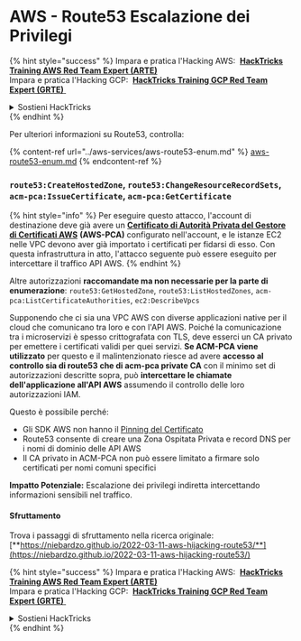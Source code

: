 # AWS - Route53 Escalazione dei Privilegi

{% hint style="success" %}
Impara e pratica l'Hacking AWS: <img src="/.gitbook/assets/image.png" alt="" data-size="line"> [**HackTricks Training AWS Red Team Expert (ARTE)**](https://training.hacktricks.xyz/courses/arte) <img src="/.gitbook/assets/image.png" alt="" data-size="line"> \
Impara e pratica l'Hacking GCP: <img src="/.gitbook/assets/image (2).png" alt="" data-size="line"> [**HackTricks Training GCP Red Team Expert (GRTE)** <img src="/.gitbook/assets/image (2).png" alt="" data-size="line">](https://training.hacktricks.xyz/courses/grte)

<details>

<summary>Sostieni HackTricks</summary>

- Controlla i [**piani di abbonamento**](https://github.com/sponsors/carlospolop)!
- **Unisciti al** 💬 [**gruppo Discord**](https://discord.gg/hRep4RUj7f) o al [**gruppo telegram**](https://t.me/peass) o **seguici** su **Twitter** 🐦 [**@hacktricks\_live**](https://twitter.com/hacktricks\_live)**.**
- **Condividi trucchi di hacking inviando PR ai** [**HackTricks**](https://github.com/carlospolop/hacktricks) e [**HackTricks Cloud**](https://github.com/carlospolop/hacktricks-cloud) repository di GitHub.

</details>
{% endhint %}

Per ulteriori informazioni su Route53, controlla:

{% content-ref url="../aws-services/aws-route53-enum.md" %}
[aws-route53-enum.md](../aws-services/aws-route53-enum.md)
{% endcontent-ref %}

### `route53:CreateHostedZone`, `route53:ChangeResourceRecordSets`, `acm-pca:IssueCertificate`, `acm-pca:GetCertificate`

{% hint style="info" %}
Per eseguire questo attacco, l'account di destinazione deve già avere un [**Certificato di Autorità Privata del Gestore di Certificati AWS**](https://aws.amazon.com/certificate-manager/private-certificate-authority/) **(AWS-PCA)** configurato nell'account, e le istanze EC2 nelle VPC devono aver già importato i certificati per fidarsi di esso. Con questa infrastruttura in atto, l'attacco seguente può essere eseguito per intercettare il traffico API AWS.
{% endhint %}

Altre autorizzazioni **raccomandate ma non necessarie per la parte di enumerazione**: `route53:GetHostedZone`, `route53:ListHostedZones`, `acm-pca:ListCertificateAuthorities`, `ec2:DescribeVpcs`

Supponendo che ci sia una VPC AWS con diverse applicazioni native per il cloud che comunicano tra loro e con l'API AWS. Poiché la comunicazione tra i microservizi è spesso crittografata con TLS, deve esserci un CA privato per emettere i certificati validi per quei servizi. **Se ACM-PCA viene utilizzato** per questo e il malintenzionato riesce ad avere **accesso al controllo sia di route53 che di acm-pca private CA** con il minimo set di autorizzazioni descritte sopra, può **intercettare le chiamate dell'applicazione all'API AWS** assumendo il controllo delle loro autorizzazioni IAM.

Questo è possibile perché:

- Gli SDK AWS non hanno il [Pinning del Certificato](https://www.digicert.com/blog/certificate-pinning-what-is-certificate-pinning)
- Route53 consente di creare una Zona Ospitata Privata e record DNS per i nomi di dominio delle API AWS
- Il CA privato in ACM-PCA non può essere limitato a firmare solo certificati per nomi comuni specifici

**Impatto Potenziale:** Escalazione dei privilegi indiretta intercettando informazioni sensibili nel traffico.

#### Sfruttamento <a href="#discovery" id="discovery"></a>

Trova i passaggi di sfruttamento nella ricerca originale: [**https://niebardzo.github.io/2022-03-11-aws-hijacking-route53/**](https://niebardzo.github.io/2022-03-11-aws-hijacking-route53/)

{% hint style="success" %}
Impara e pratica l'Hacking AWS: <img src="/.gitbook/assets/image.png" alt="" data-size="line"> [**HackTricks Training AWS Red Team Expert (ARTE)**](https://training.hacktricks.xyz/courses/arte) <img src="/.gitbook/assets/image.png" alt="" data-size="line"> \
Impara e pratica l'Hacking GCP: <img src="/.gitbook/assets/image (2).png" alt="" data-size="line"> [**HackTricks Training GCP Red Team Expert (GRTE)** <img src="/.gitbook/assets/image (2).png" alt="" data-size="line">](https://training.hacktricks.xyz/courses/grte)

<details>

<summary>Sostieni HackTricks</summary>

- Controlla i [**piani di abbonamento**](https://github.com/sponsors/carlospolop)!
- **Unisciti al** 💬 [**gruppo Discord**](https://discord.gg/hRep4RUj7f) o al [**gruppo telegram**](https://t.me/peass) o **seguici** su **Twitter** 🐦 [**@hacktricks\_live**](https://twitter.com/hacktricks\_live)**.**
- **Condividi trucchi di hacking inviando PR ai** [**HackTricks**](https://github.com/carlospolop/hacktricks) e [**HackTricks Cloud**](https://github.com/carlospolop/hacktricks-cloud) repository di GitHub.

</details>
{% endhint %}
